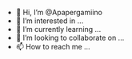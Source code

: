 - 👋 Hi, I’m @Apapergamiino
- 👀 I’m interested in ...
- 🌱 I’m currently learning ...
- 💞️ I’m looking to collaborate on ...
- 📫 How to reach me ...

<!---
Apapergamiino/Apapergamiino is a ✨ special ✨ repository because its `README.md` (this file) appears on your GitHub profile.
You can click the Preview link to take a look at your changes.
--->
